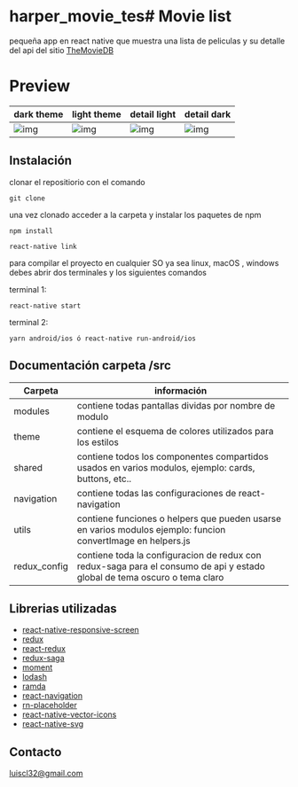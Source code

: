 # harper_movie_tes# Movie list

pequeña app en react native que muestra una lista de peliculas y su detalle del api del sitio
[TheMovieDB](https://www.themoviedb.org/settings/api)

# Preview

| dark theme                              | light theme                             | detail light                            | detail dark                             |
| --------------------------------------- | --------------------------------------- | --------------------------------------- | --------------------------------------- |
| ![img](https://i.imgur.com/atLgmPz.jpg) | ![img](https://i.imgur.com/9ClTNY2.jpg) | ![img](https://i.imgur.com/vPXyDUY.jpg) | ![img](https://i.imgur.com/aNdy93M.jpg) |

## Instalación

clonar el repositiorio con el comando

`git clone`

una vez clonado acceder a la carpeta y instalar los paquetes de npm

`npm install`

`react-native link`

para compilar el proyecto en cualquier SO ya sea linux, macOS , windows debes abrir dos terminales y los siguientes comandos

terminal 1:

`react-native start`

terminal 2:

`yarn android/ios ó react-native run-android/ios`

## Documentación carpeta /src

| Carpeta      | información                                                                                                               |
| ------------ | ------------------------------------------------------------------------------------------------------------------------- |
| modules      | contiene todas pantallas dividas por nombre de modulo                                                                     |
| theme        | contiene el esquema de colores utilizados para los estilos                                                                |
| shared       | contiene todos los componentes compartidos usados en varios modulos, ejemplo: cards, buttons, etc..                       |
| navigation   | contiene todas las configuraciones de react-navigation                                                                    |
| utils        | contiene funciones o helpers que pueden usarse en varios modulos ejemplo: funcion convertImage en helpers.js              |
| redux_config | contiene toda la configuracion de redux con redux-saga para el consumo de api y estado global de tema oscuro o tema claro |

## Librerias utilizadas

- [react-native-responsive-screen](https://github.com/marudy/react-native-responsive-screen#readme)
- [redux](https://es.redux.js.org/)
- [react-redux](https://es.redux.js.org/)
- [redux-saga](https://redux-saga.js.org/)
- [moment](https://momentjs.com/)
- [lodash](https://lodash.com/)
- [ramda](https://ramdajs.com/)
- [react-navigation](https://reactnavigation.org/)
- [rn-placeholder](https://github.com/mfrachet/rn-placeholder)
- [react-native-vector-icons](https://github.com/oblador/react-native-vector-icons)
- [react-native-svg](https://github.com/react-native-svg/react-native-svg)

## Contacto

[luiscl32@gmail.com]()
